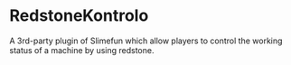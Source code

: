 # RedstoneKontrolo
A 3rd-party plugin of Slimefun which allow players to control the working status of a machine by using redstone. 
